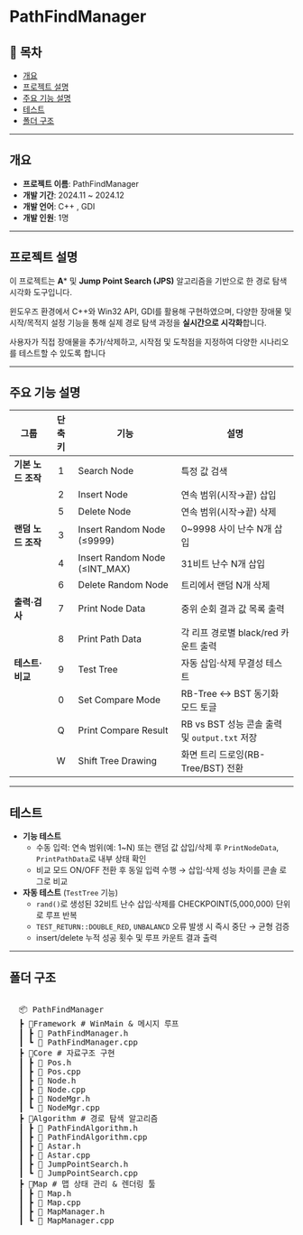 # PathFindManager

## 📌 목차
- [개요](#개요)
- [프로젝트 설명](#프로젝트-설명)
- [주요 기능 설명](#주요기능_설명)
- [테스트](#테스트)
- [폴더 구조](#폴더-구조)

---

## 개요

- **프로젝트 이름**: PathFindManager
- **개발 기간**: 2024.11 ~ 2024.12
- **개발 언어**: C++ , GDI
- **개발 인원**: 1명

---

## 프로젝트 설명

이 프로젝트는 **A*** 및 **Jump Point Search (JPS)** 알고리즘을 기반으로 한 경로 탐색 시각화 도구입니다.

윈도우즈 환경에서 C++와 Win32 API, GDI를 활용해 구현하였으며, 다양한 장애물 및 시작/목적지 설정 기능을 통해 실제 경로 탐색 과정을 **실시간으로 시각화**합니다.

사용자가 직접 장애물을 추가/삭제하고, 시작점 및 도착점을 지정하여 다양한 시나리오를 테스트할 수 있도록 합니다

---

## 주요 기능 설명

| 그룹           | 단축키 | 기능                             | 설명                                          |
| -------------- | :----: | -------------------------------- | --------------------------------------------- |
| **기본 노드 조작** | 1      | Search Node                      | 특정 값 검색                                   |
|                | 2      | Insert Node                      | 연속 범위(시작→끝) 삽입                         |
|                | 5      | Delete Node                      | 연속 범위(시작→끝) 삭제                         |
| **랜덤 노드 조작** | 3      | Insert Random Node (≤9999)       | 0~9998 사이 난수 N개 삽입                      |
|                | 4      | Insert Random Node (≤INT_MAX)    | 31비트 난수 N개 삽입                           |
|                | 6      | Delete Random Node               | 트리에서 랜덤 N개 삭제                         |
| **출력·검사**     | 7      | Print Node Data                  | 중위 순회 결과 값 목록 출력                    |
|                | 8      | Print Path Data                  | 각 리프 경로별 black/red 카운트 출력             |
| **테스트·비교**   | 9      | Test Tree                        | 자동 삽입·삭제 무결성 테스트                    |
|                | 0      | Set Compare Mode                 | RB-Tree ↔ BST 동기화 모드 토글                 |
|                | Q      | Print Compare Result             | RB vs BST 성능 콘솔 출력 및 `output.txt` 저장 |
|                | W      | Shift Tree Drawing               | 화면 트리 드로잉(RB-Tree/BST) 전환             |

---

## 테스트

- **기능 테스트**
    - 수동 입력: 연속 범위(예: 1~N) 또는 랜덤 값 삽입/삭제 후 `PrintNodeData`, `PrintPathData`로 내부 상태 확인
    - 비교 모드 ON/OFF 전환 후 동일 입력 수행 → 삽입·삭제 성능 차이를 콘솔 로그로 비교
- **자동 테스트** (`TestTree` 기능)
    - `rand()`로 생성된 32비트 난수 삽입·삭제를 CHECKPOINT(5,000,000) 단위로 루프 반복
    - `TEST_RETURN::DOUBLE_RED`, `UNBALANCD` 오류 발생 시 즉시 중단 → 균형 검증
    - insert/delete 누적 성공 횟수 및 루프 카운트 결과 출력
---

## 폴더 구조

<pre> 
  📦 PathFindManager 
  ┣ 📂Framework # WinMain & 메시지 루프 
  ┃ ┣ 📜 PathFindManager.h 
  ┃ ┗ 📜 PathFindManager.cpp 
  ┣ 📂Core # 자료구조 구현 
  ┃ ┣ 📜 Pos.h 
  ┃ ┣ 📜 Pos.cpp 
  ┃ ┣ 📜 Node.h 
  ┃ ┣ 📜 Node.cpp 
  ┃ ┣ 📜 NodeMgr.h 
  ┃ ┗ 📜 NodeMgr.cpp 
  ┣ 📂Algorithm # 경로 탐색 알고리즘 
  ┃ ┣ 📜 PathFindAlgorithm.h 
  ┃ ┣ 📜 PathFindAlgorithm.cpp 
  ┃ ┣ 📜 Astar.h 
  ┃ ┣ 📜 Astar.cpp 
  ┃ ┣ 📜 JumpPointSearch.h 
  ┃ ┗ 📜 JumpPointSearch.cpp 
  ┣ 📂Map # 맵 상태 관리 & 렌더링 툴 
  ┃ ┣ 📜 Map.h 
  ┃ ┣ 📜 Map.cpp 
  ┃ ┣ 📜 MapManager.h 
  ┃ ┗ 📜 MapManager.cpp 
</pre>
